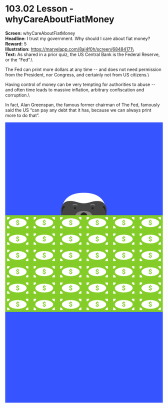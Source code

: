 # 103.02 Lesson - whyCareAboutFiatMoney

**Screen:** whyCareAboutFiatMoney\
**Headline:** I trust my government. Why should I care about fiat money?\
**Reward:** 5\
**Illustration:** https://marvelapp.com/8ai4f0h/screen/68484171\
\
**Text:** As shared in a prior quiz, the US Central Bank is the Federal Reserve, or the “Fed”.\


The Fed can print more dollars at any time -- and does not need permission from the President, nor Congress, and certainly not from US citizens.\


Having control of money can be very tempting for authorities to abuse -- and often time leads to massive inflation, arbitrary confiscation and corruption.\


In fact, Alan Greenspan, the famous former chairman of The Fed, famously said the US “can pay any debt that it has, because we can always print more to do that”.

![](<../.gitbook/assets/image (18).png>)

